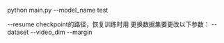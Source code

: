 
python main.py --model_name test

--resume checkpoint的路径，恢复训练时用
更换数据集要更改以下参数：
--dataset
--video_dim
--margin
